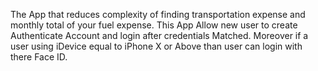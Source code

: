 The App that reduces complexity of finding transportation expense and monthly total of your fuel expense. This App Allow new user to create Authenticate Account and login after credentials Matched. Moreover if a user using iDevice equal to iPhone X or Above than user can login with there Face ID.
